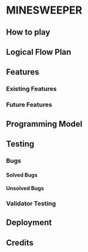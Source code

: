 # MINESWEEPER


## How to play

## Logical Flow Plan

## Features
### Existing Features


### Future Features


## Programming Model


## Testing


### Bugs


#### Solved Bugs

#### Unsolved Bugs



### Validator Testing


## Deployment


## Credits

